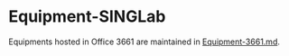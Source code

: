 # Equipment-SINGLab

Equipments hosted in Office 3661 are maintained in [Equipment-3661.md](https://github.com/HKUST-SING/Equipment-SINGLab/blob/master/Equipment-3661.md).
